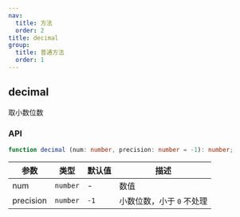 ```yaml
---
nav:
  title: 方法
  order: 2
title: decimal
group:
  title: 普通方法
  order: 1
---
```


## decimal

取小数位数

<code src="./demo/test1.jsx" compact></code>


### API

```ts
function decimal (num: number, precision: number = -1): number;
```

| 参数      | 类型     | 默认值 | 描述                      |
| --------- | -------- | ------ | ------------------------- |
| num       | `number` | -      | 数值                      |
| precision | `number` | `-1`   | 小数位数，小于 `0` 不处理 |

